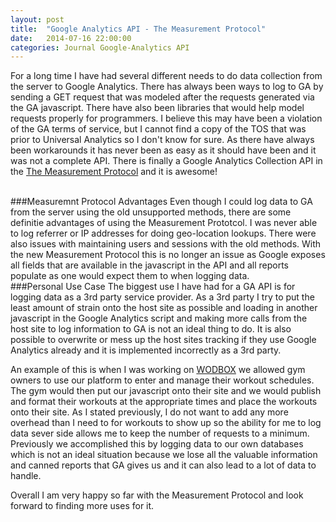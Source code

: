 ```yaml
---
layout: post
title:  "Google Analytics API - The Measurement Protocol"
date:   2014-07-16 22:00:00
categories: Journal Google-Analytics API
---
```


For a long time I have had several different needs to do data collection from the server to Google Analytics. There has always been ways to log to GA by sending a GET request that was modeled after the requests generated via the GA javascript. There have also been libraries that would help model requests properly for programmers. I believe this may have been a violation of the GA terms of service, but I cannot find a copy of the TOS that was prior to Universal Analytics so I don't know for sure. As there have always been workarounds it has never been as easy as it should have been and it was not a complete API. There is finally a Google Analytics Collection API in the [The Measurement Protocol](https://developers.google.com/analytics/devguides/collection/protocol/v1/) and it is awesome!

<br />
###Measuremnt Protocol Advantages
Even though I could log data to GA from the server using the old unsupported methods, there are some definitie advantages of using the Measurement Prototcol. I was never able to log referrer or IP addresses for doing geo-location lookups. There were also issues with maintaining users and sessions with the old methods. With the new Measurement Protocol this is no longer an issue as Google exposes all fields that are available in the javascript in the API and all reports populate as one would expect them to when logging data.

<br />
###Personal Use Case
The biggest use I have had for a GA API is for logging data as a 3rd party service provider. As a 3rd party I try to put the least amount of strain onto the host site as possible and loading in another javascript in the Google Analytics script and making more calls from the host site to log information to GA is not an ideal thing to do. It is also possible to overwrite or mess up the host sites tracking if they use Google Analytics already and it is implemented incorrectly as a 3rd party.

An example of this is when I was working on [WODBOX](http://www.wodboxapp.com) we allowed gym owners to use our platform to enter and manage their workout schedules. The gym would then put our javascript onto their site and we would publish and format their workouts at the appropriate times and place the workouts onto their site. As I stated previously, I do not want to add any more overhead than I need to for workouts to show up so the ability for me to log data sever side allows me to keep the number of requests to a minimum. Previously we accomplished this by logging data to our own databases which is not an ideal situation because we lose all the valuable information and canned reports that GA gives us and it can also lead to a lot of data to handle.

Overall I am very happy so far with the Measurement Protocol and look forward to finding more uses for it.
